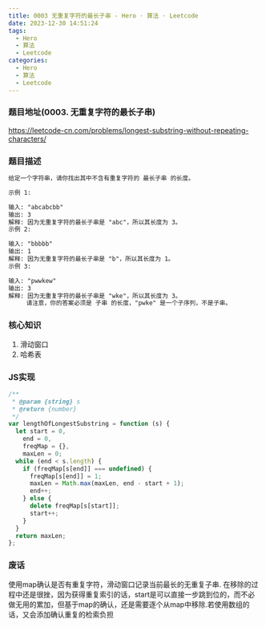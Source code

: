 ```yaml
---
title: 0003 无重复字符的最长子串 - Hero · 算法 · Leetcode
date: 2023-12-30 14:51:24
tags:
  - Hero
  - 算法
  - Leetcode
categories:
  - Hero
  - 算法
  - Leetcode
---
```


### 题目地址(0003. 无重复字符的最长子串)

https://leetcode-cn.com/problems/longest-substring-without-repeating-characters/

### 题目描述

```txt
给定一个字符串，请你找出其中不含有重复字符的 最长子串 的长度。

示例 1:

输入: "abcabcbb"
输出: 3
解释: 因为无重复字符的最长子串是 "abc"，所以其长度为 3。
示例 2:

输入: "bbbbb"
输出: 1
解释: 因为无重复字符的最长子串是 "b"，所以其长度为 1。
示例 3:

输入: "pwwkew"
输出: 3
解释: 因为无重复字符的最长子串是 "wke"，所以其长度为 3。
     请注意，你的答案必须是 子串 的长度，"pwke" 是一个子序列，不是子串。

```

### 核心知识

1. 滑动窗口
2. 哈希表

### JS实现

```js
/**
 * @param {string} s
 * @return {number}
 */
var lengthOfLongestSubstring = function (s) {
  let start = 0,
    end = 0,
    freqMap = {},
    maxLen = 0;
  while (end < s.length) {
    if (freqMap[s[end]] === undefined) {
      freqMap[s[end]] = 1;
      maxLen = Math.max(maxLen, end - start + 1);
      end++;
    } else {
      delete freqMap[s[start]];
      start++;
    }
  }
  return maxLen;
};
```

### 废话

使用map确认是否有重复字符，滑动窗口记录当前最长的无重复子串. 在移除的过程中还是很挫，因为获得重复索引的话，start是可以直接一步跳到位的，而不必做无用的累加，但基于map的确认，还是需要逐个从map中移除.若使用数组的话，又会添加确认重复的检索负担
